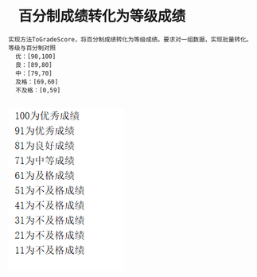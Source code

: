  #    百分制成绩转化为等级成绩

    实现方法ToGradeScore，将百分制成绩转化为等级成绩。要求对一组数据，实现批量转化。
    等级与百分制对照
      优：[90,100]
      良：[89,80]
      中：[79,70]
      及格：[69,60]
      不及格：[0,59]
## ![image](https://raw.githubusercontent.com/luoyijie123/lyj/master/实验二_熟悉JAVA的控制结构/ToGradeScore/runpicture.PNG)


  
